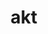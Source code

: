 ---
title: akt
parent: Words
last_modified_date: 2021-11-18

transcriptions:
  - ˈækt
translations:
  - "to do"
etymology:
  From English `act`
examples:
  - bzo: "Qwat? Iung kog how tu **akt** so homework!"
    eng: "What? I don't know how to **do** this homework!"
---